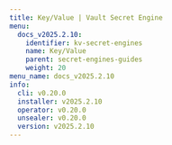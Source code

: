 ```yaml
---
title: Key/Value | Vault Secret Engine
menu:
  docs_v2025.2.10:
    identifier: kv-secret-engines
    name: Key/Value
    parent: secret-engines-guides
    weight: 20
menu_name: docs_v2025.2.10
info:
  cli: v0.20.0
  installer: v2025.2.10
  operator: v0.20.0
  unsealer: v0.20.0
  version: v2025.2.10
---
```



